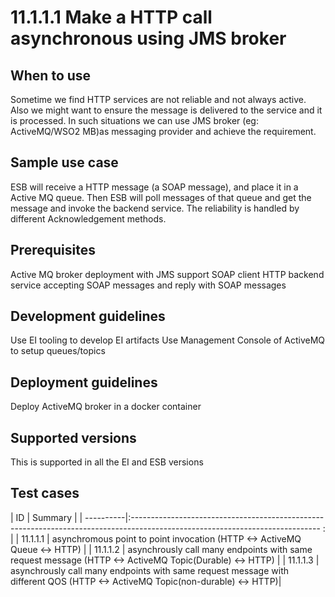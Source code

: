 # 11.1.1.1 Make a HTTP call asynchronous using JMS broker 

## When to use

Sometime we find HTTP services are not reliable and not always active. Also we might want to ensure the message
is delivered to the service and it is processed. In such situations we can use JMS broker (eg: ActiveMQ/WSO2 MB)as
messaging provider and achieve the requirement. 


## Sample use case

ESB will receive a HTTP message (a SOAP message), and place it in a Active MQ queue. Then ESB will poll messages of 
that queue and get the message and invoke the backend service. The reliability is handled by different Acknowledgement 
methods. 

## Prerequisites

Active MQ broker deployment with JMS support
SOAP client 
HTTP backend service accepting SOAP messages and reply with  SOAP messages


## Development guidelines

Use EI tooling to develop EI artifacts 
Use Management Console of ActiveMQ to setup queues/topics 



## Deployment guidelines

Deploy ActiveMQ broker in a docker container 



## Supported versions

This is supported in all the EI and ESB versions

## Test cases

| ID        | Summary                                                                                                                       |
| ----------|:----------------------------------------------------------------------------------------------------------------------------- :                                                                       |
| 11.1.1.1  |  asynchromous point to point invocation (HTTP <-> ActiveMQ Queue <-> HTTP)                                                    |
| 11.1.1.2  |  asynchrously call many endpoints with same request message (HTTP <-> ActiveMQ Topic(Durable) <-> HTTP)                       |
| 11.1.1.3  |  asynchrously call many endpoints with same request message with different QOS (HTTP <-> ActiveMQ Topic(non-durable) <-> HTTP)|
